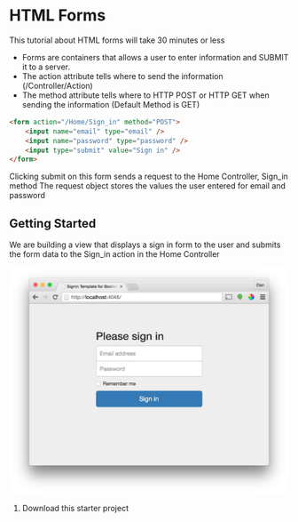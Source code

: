 # HTML Forms

This tutorial about HTML forms will take 30 minutes or less

- Forms are containers that allows a user to enter information and SUBMIT it to a server.
- The action attribute tells where to send the information (/Controller/Action)
- The method attribute tells where to HTTP POST or HTTP GET when sending the information (Default Method is GET)

```html
<form action="/Home/Sign_in" method="POST">
	<input name="email" type="email" />
	<input name="password" type="password" />
	<input type="submit" value="Sign in" />
</form>
```
Clicking submit on this form sends a request to the Home Controller, Sign_in method
The request object stores the values the user entered for email and password


## Getting Started

We are building a view that displays a sign in form to the user and submits the form data to the Sign_in action in the Home Controller

![picture of complete product](images/finished.png)

1. Download this starter project



